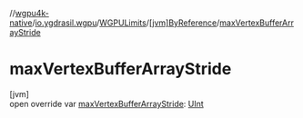 //[wgpu4k-native](../../../../index.md)/[io.ygdrasil.wgpu](../../index.md)/[WGPULimits](../index.md)/[[jvm]ByReference](index.md)/[maxVertexBufferArrayStride](max-vertex-buffer-array-stride.md)

# maxVertexBufferArrayStride

[jvm]\
open override var [maxVertexBufferArrayStride](max-vertex-buffer-array-stride.md): [UInt](https://kotlinlang.org/api/core/kotlin-stdlib/kotlin/-u-int/index.html)